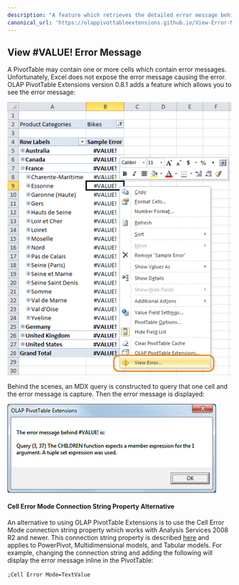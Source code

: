 ```yaml
---
description: "A feature which retrieves the detailed error message behind #VALUE! in a PivotTable"
canonical_url: 'https://olappivottableextensions.github.io/View-Error-Message'
---
```

## View #VALUE! Error Message

A PivotTable may contain one or more cells which contain error messages. Unfortunately, Excel does not expose the error message causing the error. OLAP PivotTable Extensions version 0.8.1 adds a feature which allows you to see the error message:

![](View%20Error%20Message_ViewError.png)

Behind the scenes, an MDX query is constructed to query that one cell and the error message is capture. Then the error message is displayed:

![](View%20Error%20Message_ValueErrorMessage.png)

#### Cell Error Mode Connection String Property Alternative
An alternative to using OLAP PivotTable Extensions is to use the Cell Error Mode connection string property which works with Analysis Services 2008 R2 and newer. This connection string property is described [here](http://www.powerpivot-info.com/post/411-changing-how-powerpivot-handles-dax-errors) and applies to PowerPivot, Multidimensional models, and Tabular models. For example, changing the connection string and adding the following will display the error message inline in the PivotTable:

`;Cell Error Mode=TextValue`
